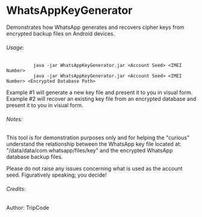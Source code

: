 # WhatsAppKeyGenerator
Demonstrates how WhatsApp generates and recovers cipher keys from encrypted backup files on Android devices.  


###### Usage:

              java -jar WhatsAppKeyGenerator.jar <Account Seed> <IMEI Number>  
              java -jar WhatsAppKeyGenerator.jar <Account Seed> <IMEI Number> <Encrypted Database Path>  
  
  Example #1 will generate a new key file and present it to you in visual form.  
  Example #2 will recover an existing key file from an encrypted database and present it to you in visual form.  
    
    
  
###### Notes:
  
  This tool is for demonstration purposes only and for helping the "curious" understand the relationship between the WhatsApp key file located at: "/data/data/com.whatsapp/files/key" and the encrypted WhatsApp database backup files.  
    
  Please do not raise any issues concerning what is used as the account seed. Figuratively speaking; you decide!
  
  

###### Credits:
 Author: TripCode
